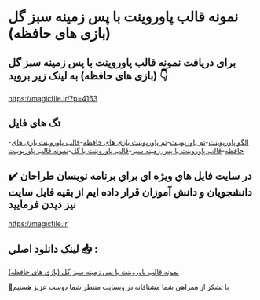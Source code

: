 # نمونه قالب پاوروینت با پس زمینه سبز گل (بازی های حافظه)

## برای دریافت نمونه قالب پاوروینت با پس زمینه سبز گل (بازی های حافظه) به لینک زیر بروید 👇

https://magicfile.ir/?p=4163

## تگ های فایل

-[الگو پاورپوینت](https://magicfile.ir/product/%d9%82%d8%a7%d9%84%d8%a8-%d9%be%d8%a7%d9%88%d8%b1%d9%88%db%8c%d9%86%d8%aa-%d8%a8%d8%a7-%d9%be%d8%b3-%d8%b2%d9%85%db%8c%d9%86%d9%87-%d8%b3%d8%a8%d8%b2-%da%af%d9%84-%d8%a8%d8%a7%d8%b2%db%8c-%d9%87%d8%a7%db%8c-%d8%ad%d8%a7%d9%81%d8%b8%d9%87/)-[تم پاورپوینت](https://magicfile.ir/product/%d9%82%d8%a7%d9%84%d8%a8-%d9%be%d8%a7%d9%88%d8%b1%d9%88%db%8c%d9%86%d8%aa-%d8%a8%d8%a7-%d9%be%d8%b3-%d8%b2%d9%85%db%8c%d9%86%d9%87-%d8%b3%d8%a8%d8%b2-%da%af%d9%84-%d8%a8%d8%a7%d8%b2%db%8c-%d9%87%d8%a7%db%8c-%d8%ad%d8%a7%d9%81%d8%b8%d9%87/)-[تم پاورپوینت بازی های حافظه](https://magicfile.ir/product/%d9%82%d8%a7%d9%84%d8%a8-%d9%be%d8%a7%d9%88%d8%b1%d9%88%db%8c%d9%86%d8%aa-%d8%a8%d8%a7-%d9%be%d8%b3-%d8%b2%d9%85%db%8c%d9%86%d9%87-%d8%b3%d8%a8%d8%b2-%da%af%d9%84-%d8%a8%d8%a7%d8%b2%db%8c-%d9%87%d8%a7%db%8c-%d8%ad%d8%a7%d9%81%d8%b8%d9%87/)-[قالب پاوروینت بازی های حافظه](https://magicfile.ir/product/%d9%82%d8%a7%d9%84%d8%a8-%d9%be%d8%a7%d9%88%d8%b1%d9%88%db%8c%d9%86%d8%aa-%d8%a8%d8%a7-%d9%be%d8%b3-%d8%b2%d9%85%db%8c%d9%86%d9%87-%d8%b3%d8%a8%d8%b2-%da%af%d9%84-%d8%a8%d8%a7%d8%b2%db%8c-%d9%87%d8%a7%db%8c-%d8%ad%d8%a7%d9%81%d8%b8%d9%87/)-[قالب پاوروینت با پس زمینه سبز](https://magicfile.ir/product/%d9%82%d8%a7%d9%84%d8%a8-%d9%be%d8%a7%d9%88%d8%b1%d9%88%db%8c%d9%86%d8%aa-%d8%a8%d8%a7-%d9%be%d8%b3-%d8%b2%d9%85%db%8c%d9%86%d9%87-%d8%b3%d8%a8%d8%b2-%da%af%d9%84-%d8%a8%d8%a7%d8%b2%db%8c-%d9%87%d8%a7%db%8c-%d8%ad%d8%a7%d9%81%d8%b8%d9%87/)-[قالب پاوروینت با گل](https://magicfile.ir/product/%d9%82%d8%a7%d9%84%d8%a8-%d9%be%d8%a7%d9%88%d8%b1%d9%88%db%8c%d9%86%d8%aa-%d8%a8%d8%a7-%d9%be%d8%b3-%d8%b2%d9%85%db%8c%d9%86%d9%87-%d8%b3%d8%a8%d8%b2-%da%af%d9%84-%d8%a8%d8%a7%d8%b2%db%8c-%d9%87%d8%a7%db%8c-%d8%ad%d8%a7%d9%81%d8%b8%d9%87/)-[نمونه قالب پاورپوینت](https://magicfile.ir/product/%d9%82%d8%a7%d9%84%d8%a8-%d9%be%d8%a7%d9%88%d8%b1%d9%88%db%8c%d9%86%d8%aa-%d8%a8%d8%a7-%d9%be%d8%b3-%d8%b2%d9%85%db%8c%d9%86%d9%87-%d8%b3%d8%a8%d8%b2-%da%af%d9%84-%d8%a8%d8%a7%d8%b2%db%8c-%d9%87%d8%a7%db%8c-%d8%ad%d8%a7%d9%81%d8%b8%d9%87/)

## ✔️ در سايت فايل هاي ويژه اي براي برنامه نويسان طراحان دانشجويان و دانش آموزان قرار داده ايم از بقيه فايل سايت نيز ديدن فرماييد

https://magicfile.ir


## لينک دانلود اصلي 📥 :

[نمونه قالب پاوروینت با پس زمینه سبز گل (بازی های حافظه)](https://magicfile.ir/product/%d9%82%d8%a7%d9%84%d8%a8-%d9%be%d8%a7%d9%88%d8%b1%d9%88%db%8c%d9%86%d8%aa-%d8%a8%d8%a7-%d9%be%d8%b3-%d8%b2%d9%85%db%8c%d9%86%d9%87-%d8%b3%d8%a8%d8%b2-%da%af%d9%84-%d8%a8%d8%a7%d8%b2%db%8c-%d9%87%d8%a7%db%8c-%d8%ad%d8%a7%d9%81%d8%b8%d9%87/) 


🙏با تشکر از همراهي شما مشتاقانه در وبسایت منتظر شما دوست عزیز هستیم

